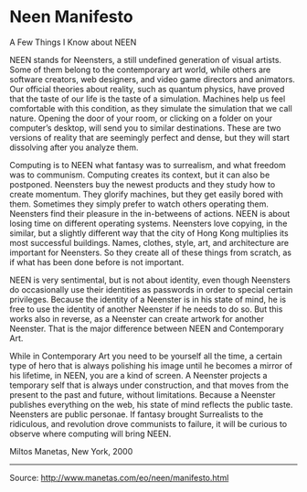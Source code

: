# Neen Manifesto

A Few Things I Know about NEEN

NEEN stands for Neensters, a still undefined generation of visual artists. 
Some of them belong to the contemporary art world, while others are software creators, web designers, and video game directors and animators.
Our official theories about reality, such as quantum physics, have proved that the taste of our life is the taste of a simulation. 
Machines help us feel comfortable with this condition, as they simulate the simulation that we call nature. 
Opening the door of your room, or clicking on a folder on your computer’s desktop, will send you to similar destinations. 
These are two versions of reality that are seemingly perfect and dense, but they will start dissolving after you analyze them.

Computing is to NEEN what fantasy was to surrealism, and what freedom was to communism. 
Computing creates its context, but it can also be postponed. Neensters buy the newest products and they study how to create momentum. 
They glorify machines, but they get easily bored with them. Sometimes they simply prefer to watch others operating them.
Neensters find their pleasure in the in-betweens of actions. NEEN is about losing time on different operating systems.
Neensters love copying, in the similar, but a slightly different way that the city of Hong Kong multiplies its most successful buildings. 
Names, clothes, style, art, and architecture are important for Neensters. So they create all of these things from scratch, as if what has been done before is not important.

NEEN is very sentimental, but is not about identity, even though Neensters do occasionally use their identities as passwords in order to special certain privileges.
Because the identity of a Neenster is in his state of mind, he is free to use the identity of another Neenster if he needs to do so. 
But this works also in reverse, as a Neenster can create artwork for another Neenster. That is the major difference between NEEN and Contemporary Art.

While in Contemporary Art you need to be yourself all the time, a certain type of hero that is always polishing his image until he becomes a mirror of his lifetime, in NEEN, you are a kind of screen. 
A Neenster projects a temporary self that is always under construction, and that moves from the present to the past and future, without limitations.
Because a Neenster publishes everything on the web, his state of mind reflects the public taste. Neensters are public personae.
If fantasy brought Surrealists to the ridiculous, and revolution drove communists to failure, it will be curious to observe where computing will bring NEEN.

Miltos Manetas, New York, 2000

----

Source: http://www.manetas.com/eo/neen/manifesto.html
